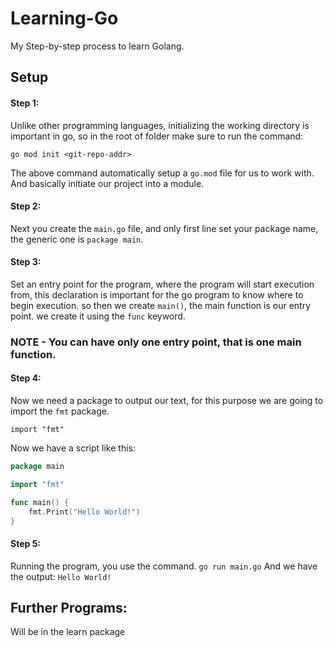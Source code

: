 # Learning-Go
My Step-by-step process to learn Golang.

## Setup 

#### Step 1:
Unlike other programming languages, initializing the working directory is important in go, so in the root of folder make sure to run the command:

```go mod init <git-repo-addr>```

The above command automatically setup a ```go.mod``` file for us to work with. And basically initiate our project into a module.

#### Step 2:
Next you create the ```main.go``` file, and only first line set your package name, the generic one is ```package main```.

#### Step 3:
Set an entry point for the program, where the program will start execution from, this declaration is important for the go program to know where to begin execution. so then we create ```main()```, the main function is our entry point. we create it using the ```func``` keyword.
### NOTE - You can have only one entry point, that is one main function.

#### Step 4:
Now we need a package to output our text, for this purpose we are going to import the ```fmt``` package. 

```import "fmt" ```

Now we have a script like this:

```go
package main

import "fmt"

func main() {
	fmt.Print("Hello World!")
}
```

#### Step 5:
Running the program, you use the command. ```go run main.go``` And we have the output: ```Hello World!```

## Further Programs:
Will be in the learn package